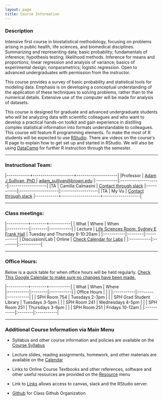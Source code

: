 ```yaml
---
layout: page
title: Course Information
---
```

### Description



Intensive first course in biostatistical methodology, focusing on problems arising in public health, life sciences, and biomedical disciplines. Summarizing and representing data; basic probability; fundamentals of inference; hypothesis testing; likelihood methods. Inference for means and proportions; linear regression and analysis of variance; basics of experimental design; nonparametrics; logistic regression. Open to advanced undergraduates with permission from the instructor.


This course provides a survey of basic probability and statistical tools for modeling data.  Emphasis is on developing a conceptual understanding of the application of these techniques to solving problems, rather than to the numerical details. Extensive use of the computer will be made for analysis of datasets.



This course is designed for graduate and advanced undergraduate students who will be analyzing data with scientific colleagues and who want to develop a practical hands-on toolkit and gain experience in distilling complex statistical information into formats understandable to colleagues. This course will feature R programming elements. To make the most of R students will be expected to use [RStudio](https://www.rstudio.com/). There are videos on the course's R page to explain how to get set up and started in RStudio. We will also be using [DataCamp](https://www.datacamp.com) for further R instruction through the semester. 



* * *

### Instructional Team:

|------------+---------------------+---------------------|
|Professor   | [Adam J Sullivan, PhD ](https://vivo.brown.edu/display/asulliv3) | [adam_sullivan@brown.edu](mailto:adam_sullivan@brown.edu)
|:-----------|:--------------------|:-------------------|
|TA         | Camilla Calmasini | [Contact through slack](https://php-1510-2510.slack.com)
|:-----------|:--------------------|:-------------------|
|TA         | My Vu   | [Contact through slack](https://php-1510-2510.slack.com)
|------------+--------------------+-------------------|



* * *

### Class meetings:



|-----------+--------+-----------|
| What    |  Where | When      
|:-----------|:--------|:-----------|
| Lecture |  [Life Sciences Room: Sydney E Frank Hall](http://brown.edu/Facilities/Facilities_Management/maps/index.php#building/SFRANKHLSB) |  Tuesday and Thursday  9-10:20am |
|:-----------|:--------|:-----------|
| Discussion/Lab  | Online | [Check Calendar for Labs]({{site.baseurl}}/calendar/) | 
|:-----------|:--------|:-----------|


* * *

### Office Hours:

Below is a quick table for when office hours will be held regularly. [Check This Google Calendar to make sure no changes have been made. ](https://calendar.google.com/calendar/embed?src=brown.edu_t7i57drkqalvmkn2815v1vo48o%40group.calendar.google.com&ctz=America%2FNew_York)

|-----------+--------+-----------|
| What    |  When  | Where      
|:-----------|:--------|:-----------|
| Office Hours |  |   |
|:-----------|:--------|:-----------|
| |  SPH Room 754 | Tuesdays 2-3pm | 
|  |  SPH Grad Student Library  | Tuesdays 3-5pm | 
|  |  SPH Room 241 | Wednesdays 4-5pm | 
|  |  SPH Room 251 | Thursdays 3-6pm | 
|  |  SPH Room 251 | Fridays 10-12am | 
|:-----------|:--------|:-----------|


* * * 

### Additional Course Information via Main Menu

* Syllabus and other course information and policies are available on the [Course
Syllabus]({{site.baseurl}}/syllabus)

* Lecture slides, reading assignments, homework, and other materials
are available on the  [Calendar]({{site.baseurl}}/calendar)

* Links to Online Course Textbooks and other references, software  and other
  useful resources are provided on the
  [Resource]({{site.baseurl}}/resources) menu

* Link to [Links]({{site.baseurl}}/links) allows access to canvas, slack and the RStudio server. 

* [Github](http://github.com/php-1510-2510) for Class Github Organization
  
  





